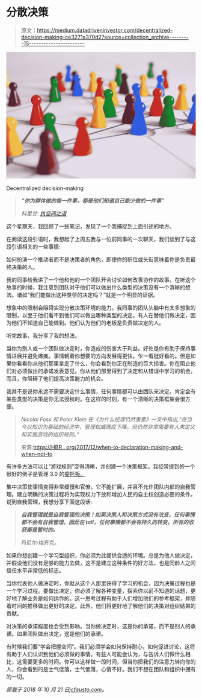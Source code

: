 # 分散决策

> 原文：<https://medium.datadriveninvestor.com/decentralized-decision-making-ce3271a379d2?source=collection_archive---------15----------------------->

![](img/eefc27a78011bac699d3134e293c3df7.png)

Decentralized decision-making

> ***“你为群体做的每一件事，都是他们知道自己能少做的一件事”***
> 
> *科里甘:* [*执空间之道*](https://archive.org/details/TheTaoOfHoldingSpace)

这个星期天，我回顾了一些笔记，发现了一个我捕捉到上面引述的地方。

在阅读这段引语时，我想起了上周五我与一位前同事的一次聊天，我们谈到了与这段引语相关的一些事情:

如何扮演一个推动者而不是决策者的角色，即使你的职位或头衔意味着你是负责最终决策的人。

我的同事给我讲了一个他和他的一个团队开会讨论如何改善协作的故事。在听这个故事的时候，我注意到团队对于他们可以做出什么类型的决策没有一个清晰的想法。诸如“我们能做出这种类型的决定吗？”就是一个明显的证据。

想象中的限制会阻碍实现分散决策环境的能力。我同事的团队头脑中有太多想象的限制，以至于他们看不到他们可以做出哪种类型的决定。有人在替他们做决定，因为他们不知道自己能做到。他们认为他们的老板是负责做决定的人。

听完故事，我分享了我的想法。

当你为别人或一个团队做决定时，你造成的伤害大于利益。好处是你有助于保持事情进展并避免瘫痪。事情朝着你想要的方向发展得更快。乍一看挺好看的。但是如果你看看你从他们那里拿走了什么，你会看到你正在制造的巨大损害。你在阻止他们对必须做出的承诺发表意见。你从他们那里得到了决定和从错误中学习的机会。而且，你阻碍了他们提高决策能力的机会。

我并不是说你永远不需要决定什么事情，任何事情都可以由团队来决定。肯定会有某些类型的决策是你无法授权的。在这样的时刻，有一个清晰的决策框架会很方便。

> *Nicolai Foss 和 Peter Klein 在《为什么经理仍然重要》一文中指出,“在当今以知识为基础的经济中，管理权威理应下降。但仍然非常需要有人来定义和实施游戏的组织规则。”*
> 
> 来源:[https://HBR . org/2017/12/when-to-declaration-making-and-when-not-to](https://hbr.org/2017/12/when-to-decentralize-decision-making-and-when-not-to)

有许多方法可以让“游戏规则”变得清晰，并创建一个决策框架。我经常提到的一个很好的例子是管理 3.0 的[委托板。](https://management30.com/practice/delegation-board/)

集中决策使事情变得非常缓慢和官僚。它不能扩展，并且不允许团队内部的自我管理。建立明确的决策过程将为实现权力下放和增加人民的自主权创造必要的条件。说到自我管理，我想分享下面这段话:

> ***自我管理就是自我管理的决策！如果决策人和决策方式没有改变，任何事情都不会有自我管理，因此在 tall，任何事情都不会有持久的转变。所有的收获都是暂时的。***
> 
> 丹尼尔·梅齐克。

如果你想创建一个学习型组织，你必须为此提供合适的环境。总是为他人做决定，并假设他们没有足够的能力去做，这不是建立这种条件的好方法，也是同龄人之间信任水平非常低的标志。

当你代表他人做决定时，你就从这个人那里获得了学习的机会，因为决策过程也是一个学习过程。要做出决定，你必须了解各种变量，探索你以前不知道的话题，更好地了解业务是如何运作的。这一思考过程有助于人们增加他们的参考框架，并随着时间的推移做出更好的决定。此外，他们将更好地了解他们的决策对组织结果的贡献。

对决策的承诺程度也会受到影响。当你做决定时，这是你的承诺，而不是别人的承诺。如果团队做出决定，这是他们的承诺。

有时候我们要“学会把握空间”。我们必须学会如何保持耐心，如何促进讨论，这将有助于人们认识到他们必须做的事情。有些人可能会认为，与告诉人们做什么相比，这需要更多的时间。你可以这样做一段时间，但当你把我们的注意力转向你的人，你会看到的是士气低落，士气低落，心情不好。我们不想在团队和组织中拥有的一切。

*原载于 2018 年 10 月 21 日*[*jcfausto.com*](https://jcfausto.com/2018/10/decentralized-decision-making/)*。*